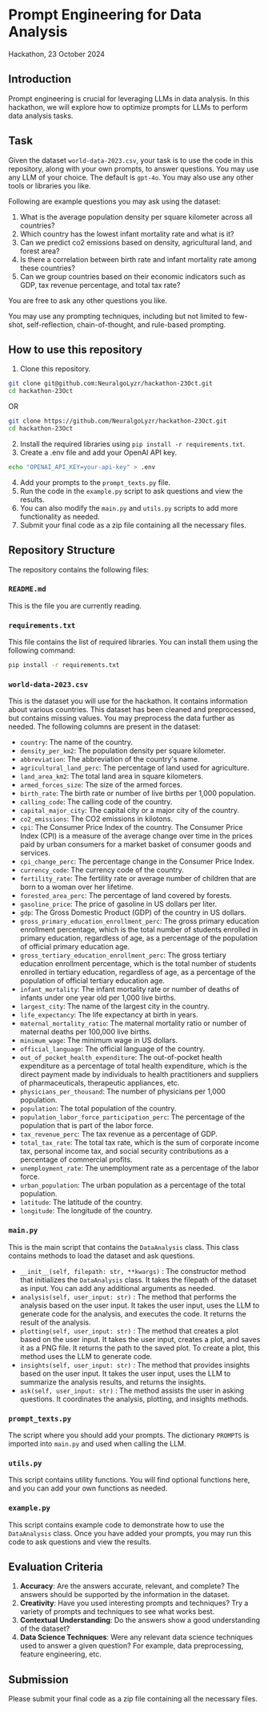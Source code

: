 # Prompt Engineering for Data Analysis 
Hackathon, 23 October 2024

## Introduction

Prompt engineering is crucial for leveraging LLMs in data analysis.
In this hackathon, we will explore how to optimize prompts for LLMs to perform data analysis tasks.

## Task

Given the dataset `world-data-2023.csv`, your task is to use the code in this repository, along with your own prompts, to answer questions.
You may use any LLM of your choice. The default is `gpt-4o`.
You may also use any other tools or libraries you like.

Following are example questions you may ask using the dataset:
1. What is the average population density per square kilometer across all countries?
2. Which country has the lowest infant mortality rate and what is it?
3. Can we predict co2 emissions based on density, agricultural land, and forest area?
4. Is there a correlation between birth rate and infant mortality rate among these countries?
5. Can we group countries based on their economic indicators such as GDP, tax revenue percentage, and total tax rate?

You are free to ask any other questions you like.

You may use any prompting techniques, including but not limited to few-shot, self-reflection, chain-of-thought, and rule-based prompting.

## How to use this repository

1. Clone this repository.
```bash
git clone git@github.com:NeuralgoLyzr/hackathon-23Oct.git
cd hackathon-23Oct
```
OR
```bash
git clone https://github.com/NeuralgoLyzr/hackathon-23Oct.git
cd hackathon-23Oct
```
2. Install the required libraries using `pip install -r requirements.txt`.
3. Create a .env file and add your OpenAI API key.
```bash
echo "OPENAI_API_KEY=your-api-key" > .env
```
4. Add your prompts to the `prompt_texts.py` file.
5. Run the code in the `example.py` script to ask questions and view the results.
6. You can also modify the `main.py` and `utils.py` scripts to add more functionality as needed.
7. Submit your final code as a zip file containing all the necessary files.

## Repository Structure

The repository contains the following files:

### `README.md`
This is the file you are currently reading.

### `requirements.txt`
This file contains the list of required libraries. You can install them using the following command:
```bash
pip install -r requirements.txt
```

### `world-data-2023.csv`
This is the dataset you will use for the hackathon. It contains information about various countries. This dataset has been cleaned and preprocessed, but contains missing values. You may preprocess the data further as needed.
The following columns are present in the dataset:
- `country`: The name of the country.
- `density_per_km2`: The population density per square kilometer.
- `abbreviation`: The abbreviation of the country's name.
- `agricultural_land_perc`: The percentage of land used for agriculture.
- `land_area_km2`: The total land area in square kilometers.
- `armed_forces_size`: The size of the armed forces.
- `birth_rate`: The birth rate or number of live births per 1,000 population.
- `calling_code`: The calling code of the country.
- `capital_major_city`: The capital city or a major city of the country.
- `co2_emissions`: The CO2 emissions in kilotons.
- `cpi`: The Consumer Price Index of the country. The Consumer Price Index (CPI) is a measure of the average change over time in the prices paid by urban consumers for a market basket of consumer goods and services.
- `cpi_change_perc`: The percentage change in the Consumer Price Index.
- `currency_code`: The currency code of the country.
- `fertility_rate`: The fertility rate or average number of children that are born to a woman over her lifetime.
- `forested_area_perc`: The percentage of land covered by forests.
- `gasoline_price`: The price of gasoline in US dollars per liter.
- `gdp`: The Gross Domestic Product (GDP) of the country in US dollars.
- `gross_primary_education_enrollment_perc`: The gross primary education enrollment percentage, which is the total number of students enrolled in primary education, regardless of age, as a percentage of the population of official primary education age.
- `gross_tertiary_education_enrollment_perc`: The gross tertiary education enrollment percentage, which is the total number of students enrolled in tertiary education, regardless of age, as a percentage of the population of official tertiary education age.
- `infant_mortality`: The infant mortality rate or number of deaths of infants under one year old per 1,000 live births.
- `largest_city`: The name of the largest city in the country.
- `life_expectancy`: The life expectancy at birth in years.
- `maternal_mortality_ratio`: The maternal mortality ratio or number of maternal deaths per 100,000 live births.
- `minimum_wage`: The minimum wage in US dollars.
- `official_language`: The official language of the country.
- `out_of_pocket_health_expenditure`: The out-of-pocket health expenditure as a percentage of total health expenditure, which is the direct payment made by individuals to health practitioners and suppliers of pharmaceuticals, therapeutic appliances, etc.
- `physicians_per_thousand`: The number of physicians per 1,000 population.
- `population`: The total population of the country.
- `population_labor_force_participation_perc`: The percentage of the population that is part of the labor force.
- `tax_revenue_perc`: The tax revenue as a percentage of GDP.
- `total_tax_rate`: The total tax rate, which is the sum of corporate income tax, personal income tax, and social security contributions as a percentage of commercial profits.
- `unemployment_rate`: The unemployment rate as a percentage of the labor force.
- `urban_population`: The urban population as a percentage of the total population.
- `latitude`: The latitude of the country.
- `longitude`: The longitude of the country.


### `main.py`
This is the main script that contains the `DataAnalysis` class.
This class contains methods to load the dataset and ask questions.
- `__init__(self, filepath: str, **kwargs)` : The constructor method that initializes the `DataAnalysis` class.
It takes the filepath of the dataset as input.
You can add any additional arguments as needed.
- `analysis(self, user_input: str)` : The method that performs the analysis based on the user input.
It takes the user input, uses the LLM to generate code for the analysis, and executes the code.
It returns the result of the analysis.
- `plotting(self, user_input: str)` : The method that creates a plot based on the user input.
It takes the user input, creates a plot, and saves it as a PNG file.
It returns the path to the saved plot.
To create a plot, this method uses the LLM to generate code.
- `insights(self, user_input: str)` : The method that provides insights based on the user input.
It takes the user input, uses the LLM to summarize the analysis results, and returns the insights.
- `ask(self, user_input: str)` : The method assists the user in asking questions.
It coordinates the analysis, plotting, and insights methods.

### `prompt_texts.py`
The script where you should add your prompts.
The dictionary `PROMPTS` is imported into `main.py` and used when calling the LLM.

### `utils.py`
This script contains utility functions.
You will find optional functions here, and you can add your own functions as needed.

### `example.py`
This script contains example code to demonstrate how to use the `DataAnalysis` class.
Once you have added your prompts, you may run this code to ask questions and view the results.

## Evaluation Criteria

1. **Accuracy**: Are the answers accurate, relevant, and complete? The answers should be supported by the information in the dataset.
2. **Creativity**: Have you used interesting prompts and techniques? Try a variety of prompts and techniques to see what works best.
3. **Contextual Understanding**: Do the answers show a good understanding of the dataset?
4. **Data Science Techniques**: Were any relevant data science techniques used to answer a given question? For example, data preprocessing, feature engineering, etc.

## Submission

Please submit your final code as a zip file containing all the necessary files.